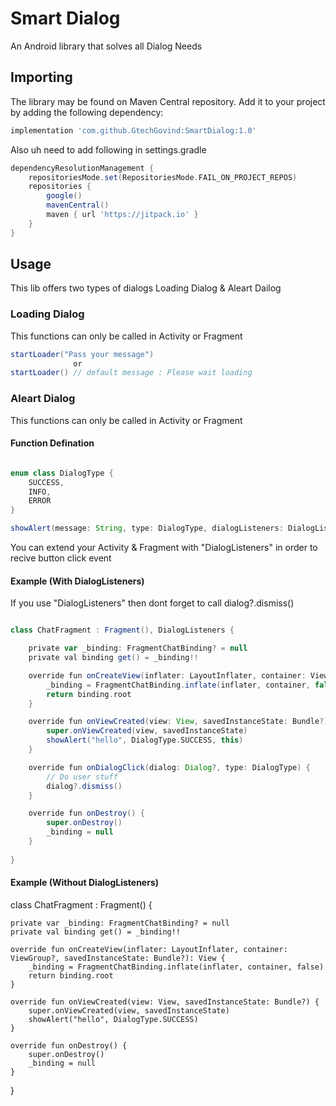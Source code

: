 # Smart Dialog

An Android library that solves all Dialog Needs

## Importing

The library may be found on Maven Central repository.
Add it to your project by adding the following dependency:

```groovy
implementation 'com.github.GtechGovind:SmartDialog:1.0'
```

Also uh need to add following in settings.gradle

```groovy
dependencyResolutionManagement {
    repositoriesMode.set(RepositoriesMode.FAIL_ON_PROJECT_REPOS)
    repositories {
        google()
        mavenCentral()
        maven { url 'https://jitpack.io' }
    }
}
```

## Usage

This lib offers two types of dialogs Loading Dialog & Aleart Dailog

### Loading Dialog

This functions can only be called in Activity or Fragment

```groovy
startLoader("Pass your message")
              or
startLoader() // default message : Please wait loading 
```

### Aleart Dialog

This functions can only be called in Activity or Fragment

#### Function Defination

```groovy

enum class DialogType {
    SUCCESS,
    INFO,
    ERROR
}

showAlert(message: String, type: DialogType, dialogListeners: DialogListeners? = null)

```

You can extend your Activity & Fragment with "DialogListeners" in order to recive button click event

#### Example (With DialogListeners)

If you use "DialogListeners" then dont forget to call dialog?.dismiss()

```groovy

class ChatFragment : Fragment(), DialogListeners {

    private var _binding: FragmentChatBinding? = null
    private val binding get() = _binding!!

    override fun onCreateView(inflater: LayoutInflater, container: ViewGroup?, savedInstanceState: Bundle?): View {
        _binding = FragmentChatBinding.inflate(inflater, container, false)
        return binding.root
    }

    override fun onViewCreated(view: View, savedInstanceState: Bundle?) {
        super.onViewCreated(view, savedInstanceState)
        showAlert("hello", DialogType.SUCCESS, this)
    }

    override fun onDialogClick(dialog: Dialog?, type: DialogType) {
        // Do user stuff
        dialog?.dismiss()
    }

    override fun onDestroy() {
        super.onDestroy()
        _binding = null
    }
    
}

```

#### Example (Without DialogListeners)

class ChatFragment : Fragment() {

    private var _binding: FragmentChatBinding? = null
    private val binding get() = _binding!!

    override fun onCreateView(inflater: LayoutInflater, container: ViewGroup?, savedInstanceState: Bundle?): View {
        _binding = FragmentChatBinding.inflate(inflater, container, false)
        return binding.root
    }

    override fun onViewCreated(view: View, savedInstanceState: Bundle?) {
        super.onViewCreated(view, savedInstanceState)
        showAlert("hello", DialogType.SUCCESS)
    }

    override fun onDestroy() {
        super.onDestroy()
        _binding = null
    }
    
}

```

